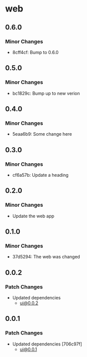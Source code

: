 # web

## 0.6.0

### Minor Changes

- 8cff4cf: Bump to 0.6.0

## 0.5.0

### Minor Changes

- bc1829c: Bump up to new verion

## 0.4.0

### Minor Changes

- 5eaa6b9: Some change here

## 0.3.0

### Minor Changes

- cf6a57b: Update a heading

## 0.2.0

### Minor Changes

- Update the web app

## 0.1.0

### Minor Changes

- 37d5294: The web was changed

## 0.0.2

### Patch Changes

- Updated dependencies
  - ui@0.0.2

## 0.0.1

### Patch Changes

- Updated dependencies [706c97f]
  - ui@0.0.1
